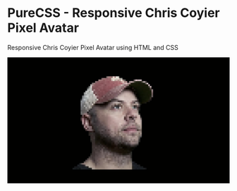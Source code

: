 # PureCSS - Responsive Chris Coyier Pixel Avatar

Responsive Chris Coyier Pixel Avatar using HTML and CSS

<div align="center">
   <img src="screenshot.png" width="800" />
</div
